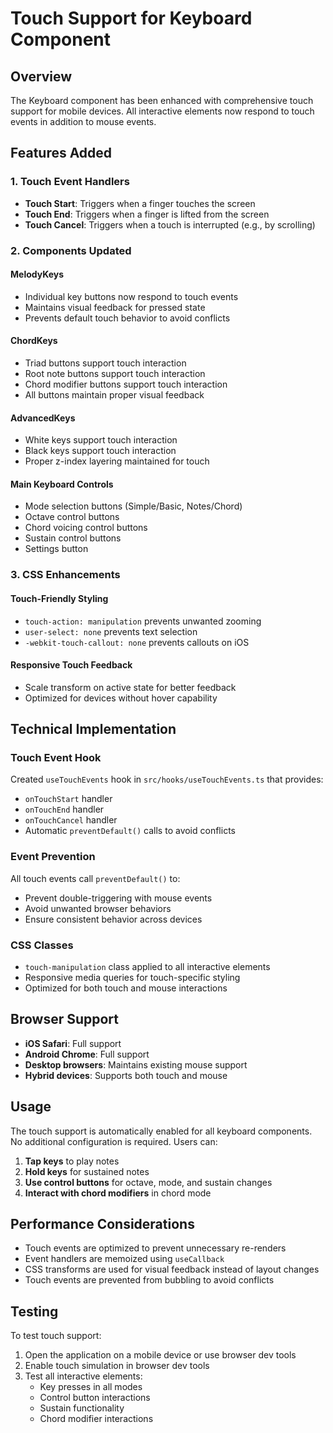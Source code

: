 # Touch Support for Keyboard Component

## Overview

The Keyboard component has been enhanced with comprehensive touch support for mobile devices. All interactive elements now respond to touch events in addition to mouse events.

## Features Added

### 1. Touch Event Handlers
- **Touch Start**: Triggers when a finger touches the screen
- **Touch End**: Triggers when a finger is lifted from the screen
- **Touch Cancel**: Triggers when a touch is interrupted (e.g., by scrolling)

### 2. Components Updated

#### MelodyKeys
- Individual key buttons now respond to touch events
- Maintains visual feedback for pressed state
- Prevents default touch behavior to avoid conflicts

#### ChordKeys
- Triad buttons support touch interaction
- Root note buttons support touch interaction
- Chord modifier buttons support touch interaction
- All buttons maintain proper visual feedback

#### AdvancedKeys
- White keys support touch interaction
- Black keys support touch interaction
- Proper z-index layering maintained for touch

#### Main Keyboard Controls
- Mode selection buttons (Simple/Basic, Notes/Chord)
- Octave control buttons
- Chord voicing control buttons
- Sustain control buttons
- Settings button

### 3. CSS Enhancements

#### Touch-Friendly Styling
- `touch-action: manipulation` prevents unwanted zooming
- `user-select: none` prevents text selection
- `-webkit-touch-callout: none` prevents callouts on iOS

#### Responsive Touch Feedback
- Scale transform on active state for better feedback
- Optimized for devices without hover capability

## Technical Implementation

### Touch Event Hook
Created `useTouchEvents` hook in `src/hooks/useTouchEvents.ts` that provides:
- `onTouchStart` handler
- `onTouchEnd` handler  
- `onTouchCancel` handler
- Automatic `preventDefault()` calls to avoid conflicts

### Event Prevention
All touch events call `preventDefault()` to:
- Prevent double-triggering with mouse events
- Avoid unwanted browser behaviors
- Ensure consistent behavior across devices

### CSS Classes
- `touch-manipulation` class applied to all interactive elements
- Responsive media queries for touch-specific styling
- Optimized for both touch and mouse interactions

## Browser Support

- **iOS Safari**: Full support
- **Android Chrome**: Full support
- **Desktop browsers**: Maintains existing mouse support
- **Hybrid devices**: Supports both touch and mouse

## Usage

The touch support is automatically enabled for all keyboard components. No additional configuration is required. Users can:

1. **Tap keys** to play notes
2. **Hold keys** for sustained notes
3. **Use control buttons** for octave, mode, and sustain changes
4. **Interact with chord modifiers** in chord mode

## Performance Considerations

- Touch events are optimized to prevent unnecessary re-renders
- Event handlers are memoized using `useCallback`
- CSS transforms are used for visual feedback instead of layout changes
- Touch events are prevented from bubbling to avoid conflicts

## Testing

To test touch support:
1. Open the application on a mobile device or use browser dev tools
2. Enable touch simulation in browser dev tools
3. Test all interactive elements:
   - Key presses in all modes
   - Control button interactions
   - Sustain functionality
   - Chord modifier interactions 